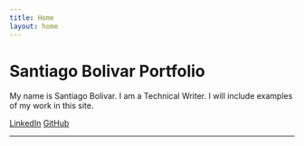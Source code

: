 ```yaml
---
title: Home
layout: home
---
```


# Santiago Bolivar Portfolio

My name is Santiago Bolivar. I am a Technical Writer. I will include examples of my work in this site. 

[LinkedIn]
[GitHub]

----

[LinkedIn]: https://www.linkedin.com/in/santibolivar/
[GitHub]: https://github.com/Sant720
